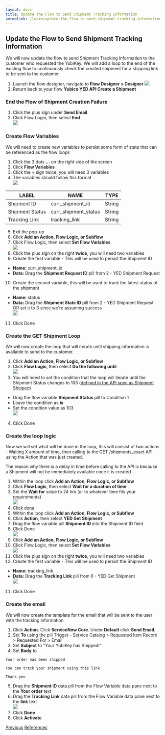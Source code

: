 ```yaml
---
layout: docs
title: Update the Flow to Send Shipment Tracking Information
permalink: /learn/update-the-flow-to-send-shipment-tracking-information
---
```

## Update the Flow to Send Shipment Tracking Information
We will now update the flow to send Shipment Tracking Information to the customer who requested the YubiKey. We will add a loop to the end of the existing flow to continuously check the created shipment for a shipping link to be sent to the customer

1. Launch the flow designer, navigate to **Flow Designer > Designer**
  ![]({{site.baseurl}}/assets/images/6-flow-designer.png)
2. Return back to your flow **Yubico YED API Create a Shipment**

### End the Flow of Shipment Creation Failure
1. Click the plus sign under **Send Email**
2. Click Flow Login, then select **End**  
  ![]({{site.baseurl}}/assets/images/114-end-flow.png)

### Create Flow Variables
We will need to create new variables to persist some form of state that can be referenced as the flow loops

1. Click the 3 dots **...** on the right side of the screen
2. Click **Flow Variables**
3. Click the + sign twice, you will need 3 variables
4. The variables should follow this format  
  ![]({{site.baseurl}}/assets/images/115-create-flow-vars.png)

  | **LABEL** | **NAME** | **TYPE** |
  | -------- | --------- | --------- |
  | Shipment ID | curr_shipment_id | String |
  | Shipment Status | curr_shipment_status | String | 
  | Tracking Link | tracking_link | String |  

5. Exit the pop-up
6. Click **Add an Action, Flow Logic, or Subflow**
7. Click Flow Logic, then select **Set Flow Variables**  
  ![]({{site.baseurl}}/assets/images/113-set-flow-vars.png)
8. Click the plus sign on the right **twice**, you will need two variables
9. Create the first variable - This will be used to persist the Shipment ID
* **Name:** curr_shipment_id
* **Data:** Drag the **Shipment Request ID** pill from 2 - YED Shipment Request
10. Create the second variable, this will be used to track the latest status of the shipment
* **Name:** status
* **Data:** Drag the **Shipment State ID** pill from 2 - YED Shipment Request OR set it to 3 since we're assuming success  
![]({{site.baseurl}}/assets/images/116-set-flow-vars.png)
11. Click Done

### Create the GET Shipment Loop
We will now create the loop that will iterate until shipping information is available to send to the customer.

1. Click **Add an Action, Flow Logic, or Subflow**
2. Click **Flow Logic**, then select **Do the following until**  
  ![]({{site.baseurl}}/assets/images/123-flow-loop.png)
3. You will need to set the condition that the loop will iterate until the Shipment Status changes to 103 ([defined in the API spec as Shipment Shipped](https://console.yubico.com/help/api-req.html#table-4))
* Drag the flow variable **Shipment Status** pill to Condition 1
* Leave the condition as **is**
* Set the condition value as 103  
  ![]({{site.baseurl}}/assets/images/124-flow-condition.png)
4. Click Done

### Create the loop logic
Now we will set what will be done in the loop, this will consist of two actions - Waiting X amount of time, then calling to the GET /shipments_exact API using the Action that was just created. 

The reason why there is a delay in time before calling to the API is because a Shipment will not be immediately available once it is created

1. Within the loop click **Add an Action, Flow Logic, or Subflow**
2. Click **Flow Logic**, then select **Wait for a duration of time**
3. Set the **Wait for** value to 24 hrs (or to whatever time fits your requirements)  
  ![]({{site.baseurl}}/assets/images/125-flow-wait.png)  
4. Click done
5. Within the loop click **Add an Action, Flow Logic, or Subflow**
6. Click **Action**, then select **YED Get Shipment**
7. Drag the flow variable pill **Shipment ID** into the Shipment ID field
8. Click Done  
  ![]({{site.baseurl}}/assets/images/126-flow-request.png)
7. Click **Add an Action, Flow Logic, or Subflow**
8. Click Flow Logic, then select **Set Flow Variables**  
  ![]({{site.baseurl}}/assets/images/113-set-flow-vars.png)
9. Click the plus sign on the right **twice**, you will need two variables
10. Create the first variable - This will be used to persist the Shipment ID
* **Name:** tracking_link
* **Data:** Drag the **Tracking Link** pill from 9 - YED Get Shipment  
  ![]({{site.baseurl}}/assets/images/127-set-track-link.png)
11. Click Done

### Create the email
We will now create the template for the email that will be sent to the user with the tracking information

1. Click **Action**. Click **ServiceNow Core**. Under **Default** click **Send Email**.
2. Set **To** using the pill Trigger - Service Catalog > Requested Item Record > Requested For > Email
3. Set **Subject** to "Your YubiKey has Shipped!"
4. Set **Body** to 

  ```
  Your order has been shipped

  You can track your shipment using this link

  Thank you
  ```
5. Drag the **Shipment ID** data pill from the Flow Variable data pane next to the **Your order** text 
6. Drag the **Tracking Link** data pill from the Flow Variable data pane next to the **link** text  
    ![]({{site.baseurl}}/assets/images/128-set-close-email.png)
8. Click **Done**
9. Click **Activate**


<div class="btns">
  <a class="btn--secondary" href="/yed-spoke-example/learn/create-the-get-shipments-action">Previous</a>
    <a class="btn" href="/yed-spoke-example/references">References</a>
</div>
